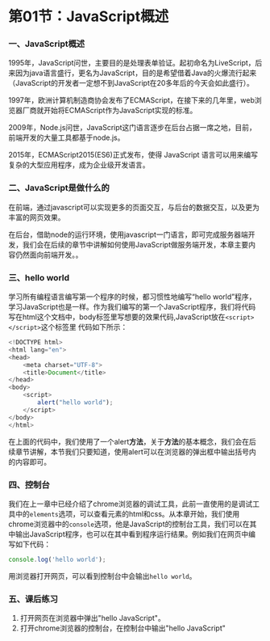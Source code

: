 # 第01节：JavaScript概述

### 一、JavaScript概述

1995年，JavaScript问世，主要目的是处理表单验证。起初命名为LiveScript，后来因为java语言盛行，更名为JavaScript，目的是希望借着Java的火爆流行起来（JavaScript的开发者一定想不到JavaScript在20多年后的今天会如此盛行）。

1997年，欧洲计算机制造商协会发布了ECMAScript，在接下来的几年里，web浏览器厂商就开始将ECMAScript作为JavaScript实现的标准。

2009年，Node.js问世，JavaScript这门语言逐步在后台占据一席之地，目前，前端开发的大量工具都基于node.js。

2015年，ECMAScript2015(ES6)正式发布，使得 JavaScript 语言可以用来编写复杂的大型应用程序，成为企业级开发语言。



### 二、JavaScript是做什么的

在前端，通过javascript可以实现更多的页面交互，与后台的数据交互，以及更为丰富的网页效果。

在后台，借助node的运行环境，使用javascript一门语言，即可完成服务器端开发，我们会在后续的章节中讲解如何使用JavaScript做服务端开发，本章主要内容仍然面向前端开发。。

### 三、hello world

学习所有编程语言编写第一个程序的时候，都习惯性地编写“hello world”程序，学习JavaScript也是一样。作为我们编写的第一个JavaScript程序，我们将代码写在html这个文档中，body标签里写想要的效果代码,JavaScript放在``<script></script>``这个标签里
代码如下所示：

``` javascript
<!DOCTYPE html>
<html lang="en">
<head>
	<meta charset="UTF-8">
	<title>Document</title>
</head>
<body>
	<script>
		alert("hello world");
	</script>
</body>
</html>
```

在上面的代码中，我们使用了一个alert**方法**，关于**方法**的基本概念，我们会在后续章节讲解，本节我们只要知道，使用alert可以在浏览器的弹出框中输出括号内的内容即可。

### 四、控制台

我们在上一章中已经介绍了chrome浏览器的调试工具，此前一直使用的是调试工具中的```elements```选项，可以查看元素的html和css。从本章开始，我们使用chrome浏览器中的```console```选项，他是JavaScript的控制台工具，我们可以在其中输出JavaScript程序，也可以在其中看到程序运行结果。例如我们在网页中编写如下代码：

``` js
console.log('hello world');
```

用浏览器打开网页，可以看到控制台中会输出```hello world```。

### 五、课后练习

1. 打开网页在浏览器中弹出"hello JavaScript"。
2. 打开chrome浏览器的控制台，在控制台中输出"hello JavaScript"